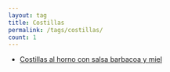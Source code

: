 ```yaml
---
layout: tag
title: Costillas
permalink: /tags/costillas/
count: 1
---
```


- [Costillas al horno con salsa barbacoa y miel](https://fblupi.github.io/lacocinadelupi/2020/08/09/costillas-al-horno-con-salsa-barbacoa-y-miel/)
